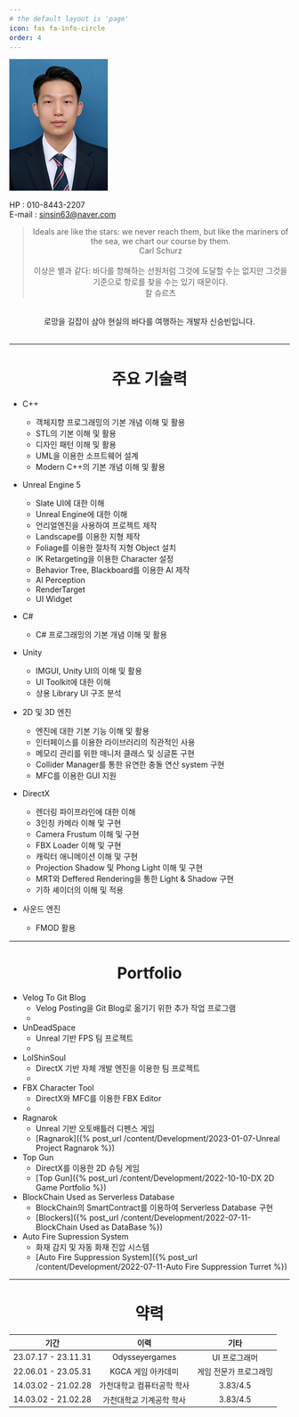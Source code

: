 ```yaml
---
# the default layout is 'page'
icon: fas fa-info-circle
order: 4
---
```


![](/assets/img/profile.jpg)

HP : 010-8443-2207
<br>
E-mail : sinsin63@naver.com

> <center>Ideals are like the stars: we never reach them, but like the mariners of the sea, we chart our course by them.<br></center>
> <center>Carl Schurz<br></center>
> <br>
> <center>이상은 별과 같다: 바다를 항해하는 선원처럼 그것에 도달할 수는 없지만 그것을 기준으로 항로를 찾을 수는 있기 때문이다.<br></center>
> <center>칼 슈르츠</center>

<br>
<center>로망을 길잡이 삼아 현실의 바다를 여행하는 개발자 신승빈입니다.</center>
<br>

---

# <center>주요 기술력</center>
- C++
  - 객체지향 프로그래밍의 기본 개념 이해 및 활용
  - STL의 기본 이해 및 활용
  - 디자인 패턴 이해 및 활용
  - UML을 이용한 소프트웨어 설계
  - Modern C++의 기본 개념 이해 및 활용

- Unreal Engine 5
  - Slate UI에 대한 이해
  - Unreal Engine에 대한 이해
  - 언리얼엔진을 사용하여 프로젝트 제작
  - Landscape를 이용한 지형 제작
  - Foliage를 이용한 절차적 지형 Object 설치
  - IK Retargeting을 이용한 Character 설정
  - Behavior Tree, Blackboard를 이용한 AI 제작
  - AI Perception
  - RenderTarget
  - UI Widget

- C#
  - C# 프로그래밍의 기본 개념 이해 및 활용

- Unity
  - IMGUI, Unity UI의 이해 및 활용
  - UI Toolkit에 대한 이해
  - 상용 Library UI 구조 분석

- 2D 및 3D 엔진
  - 엔진에 대한 기본 기능 이해 및 활용
  - 인터페이스를 이용한 라이브러리의 직관적인 사용
  - 메모리 관리를 위한 매니저 클래스 및 싱글톤 구현
  - Collider Manager를 통한 유연한 충돌 연산 system 구현
  - MFC를 이용한 GUI 지원

- DirectX
  - 렌더링 파이프라인에 대한 이해
  - 3인칭 카메라 이해 및 구현
  - Camera Frustum 이해 및 구현
  - FBX Loader 이해 및 구현
  - 캐릭터 애니메이션 이해 및 구현
  - Projection Shadow 및 Phong Light 이해 및 구현
  - MRT와 Deffered Rendering을 통한 Light & Shadow 구현
  - 기하 셰이더의 이해 및 적용

- 사운드 엔진
  - FMOD 활용

---

# <center>Portfolio</center>

- Velog To Git Blog
  - Velog Posting을 Git Blog로 옮기기 위한 추가 작업 프로그램
  - 
- UnDeadSpace
  - Unreal 기반 FPS 팀 프로젝트
  - 
- LolShinSoul
  - DirectX 기반 자체 개발 엔진을 이용한 팀 프로젝트
  - 
- FBX Character Tool
  - DirectX와 MFC를 이용한 FBX Editor
  - 
- Ragnarok
  - Unreal 기반 오토배틀러 디펜스 게임
  - [Ragnarok]({% post_url /content/Development/2023-01-07-Unreal Project Ragnarok %})
- Top Gun
  - DirectX를 이용한 2D 슈팅 게임
  - [Top Gun]({% post_url /content/Development/2022-10-10-DX 2D Game Portfolio %})
- BlockChain Used as Serverless Database
  - BlockChain의 SmartContract를 이용하여 Serverless Database 구현
  - [Blockers]({% post_url /content/Development/2022-07-11-BlockChain Used as DataBase %})
- Auto Fire Supression System
  - 화재 감지 및 자동 화재 진압 시스템
  - [Auto Fire Suppression System]({% post_url /content/Development/2022-07-11-Auto Fire Suppression Turret %})

---

# <center>약력</center>
|기간|이력|기타|
|:---:|:---:|:---:|
| 23.07.17 - 23.11.31 | Odysseyergames | UI 프로그래머 |
| 22.06.01 - 23.05.31 | KGCA 게임 아카데미 | 게임 전문가 프로그래밍 |
| 14.03.02 - 21.02.28 | 가천대학교 컴퓨터공학 학사 | 3.83/4.5 |
| 14.03.02 - 21.02.28 | 가천대학교 기계공학 학사 | 3.83/4.5 |